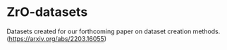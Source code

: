 # ZrO-datasets
Datasets created for our forthcoming paper on dataset creation methods. (https://arxiv.org/abs/2203.16055)
